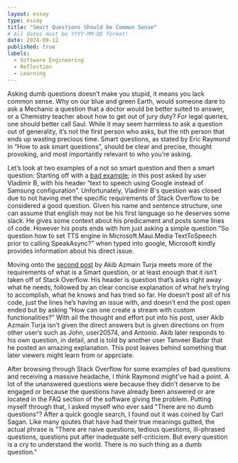```yaml
---
layout: essay
type: essay
title: "Smart Questions Should be Common Sense"
# All dates must be YYYY-MM-DD format!
date: 2024-09-12
published: true
labels:
  - Software Engineering
  - Reflection
  - Learning
---
```


Asking dumb questions doesn’t make you stupid, it means you lack common sense. Why on our blue and green Earth, would someone dare to ask a Mechanic a question that a doctor would be better suited to answer, or a Chemistry teacher about how to get out of jury duty? For legal queries, one should better call Saul. While it may seem harmless to ask a question out of generality, it’s not the first person who asks, but the nth person that ends up wasting precious time. Smart questions, as stated by Eric Raymond in “How to ask smart questions”, should be clear and precise, thought provoking, and most importantly relevant to who you’re asking. 

Let’s look at two examples of a not so smart question and then a smart question:
Starting off with a <a href="https://stackoverflow.com/questions/78925217/text-to-speech-using-google-instead-of-default-samsung-configuration\">bad example</a>; in this post asked by user Vladimir B, with his header “text to speech using Google instead of Samsung configuration”. Unfortunately, Vladimir B's question was closed due to not having met the specific requirements of Stack Overflow to be considered a good question. Given his name and sentence structure, one can assume that english may not be his first language so he deserves some slack. He gives some context about his predicament and posts some lines of code. However his posts ends with him just asking a simple question "So question how to set TTS engine in Microsoft.Maui.Media TextToSpeech prior to calling SpeakAsync?" when typed into google, Microsoft kindly provides information about his direct issue. 

Moving onto the <a href="https://stackoverflow.com/questions/63034484/how-to-create-stream-which-handles-both-input-and-output-in-c">second post</a> by Akib Azmain Turja meets more of the requirements of what is a Smart question, or at least enough that it isn’t taken off of Stack Overflow. His header is question that’s asks right away what he needs, followed by an clear concise explanation of what he’s trying to accomplish, what he knows and has tried so far. He doesn’t post all of his code, just the lines he’s having an issue with, and doesn’t end the post open ended but by asking “How can one create a stream with custom functionalities?” With all the thought and effort put into his post, user Akib Azmain Turja isn’t given the direct answers but is given directions on from other user’s such as John, user20574, and Antonio. Akib later responds to his own question, in detail, and is told by another user Tanveer Badar that he posted an amazing explanation. This post leaves behind something that later viewers might learn from or apprciate. 

After browsing through Stack Overflow for some examples of bad questions and receiving a massive headache, I think Raymond might've had a point. A lot of the unanswered questions were because they didn't deserve to be engaged or because the questions have already been answered or are located in the FAQ section of the software giving the problem. Putting myself through that, I asked myself who ever said "There are no dumb questions"? After a quick google search, I found out it was coined by Carl Sagan. Like many qoutes that have had their true meanings gutted, the actual phrase is "There are naive questions, tedious questions, ill-phrased questions, questions put after inadequate self-criticism. But every question is a cry to understand the world. There is no such thing as a dumb question." 



